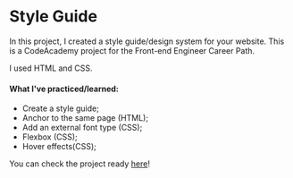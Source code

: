 # Style Guide

In this project, I created a style guide/design system for your website.
This is a CodeAcademy project for the Front-end Engineer Career Path.

I used HTML and CSS.

#### What I've practiced/learned:
- Create a style guide;
- Anchor to the same page (HTML);
- Add an external font type (CSS);
- Flexbox (CSS);
- Hover effects(CSS);



You can check the project ready [here](https://yasmingsdm.github.io/styleguide/)!
